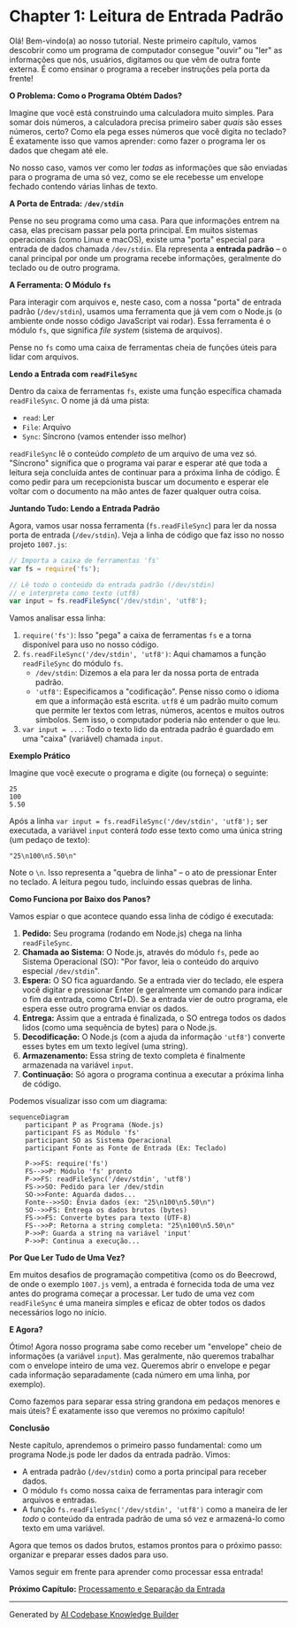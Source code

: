 # Chapter 1: Leitura de Entrada Padrão


Olá! Bem-vindo(a) ao nosso tutorial. Neste primeiro capítulo, vamos descobrir como um programa de computador consegue "ouvir" ou "ler" as informações que nós, usuários, digitamos ou que vêm de outra fonte externa. É como ensinar o programa a receber instruções pela porta da frente!

**O Problema: Como o Programa Obtém Dados?**

Imagine que você está construindo uma calculadora muito simples. Para somar dois números, a calculadora precisa primeiro saber *quais* são esses números, certo? Como ela pega esses números que você digita no teclado? É exatamente isso que vamos aprender: como fazer o programa ler os dados que chegam até ele.

No nosso caso, vamos ver como ler *todas* as informações que são enviadas para o programa de uma só vez, como se ele recebesse um envelope fechado contendo várias linhas de texto.

**A Porta de Entrada: `/dev/stdin`**

Pense no seu programa como uma casa. Para que informações entrem na casa, elas precisam passar pela porta principal. Em muitos sistemas operacionais (como Linux e macOS), existe uma "porta" especial para entrada de dados chamada `/dev/stdin`. Ela representa a **entrada padrão** – o canal principal por onde um programa recebe informações, geralmente do teclado ou de outro programa.

**A Ferramenta: O Módulo `fs`**

Para interagir com arquivos e, neste caso, com a nossa "porta" de entrada padrão (`/dev/stdin`), usamos uma ferramenta que já vem com o Node.js (o ambiente onde nosso código JavaScript vai rodar). Essa ferramenta é o módulo `fs`, que significa *file system* (sistema de arquivos).

Pense no `fs` como uma caixa de ferramentas cheia de funções úteis para lidar com arquivos.

**Lendo a Entrada com `readFileSync`**

Dentro da caixa de ferramentas `fs`, existe uma função específica chamada `readFileSync`. O nome já dá uma pista:
*   `read`: Ler
*   `File`: Arquivo
*   `Sync`: Síncrono (vamos entender isso melhor)

`readFileSync` lê o conteúdo *completo* de um arquivo de uma vez só. "Síncrono" significa que o programa vai parar e esperar até que toda a leitura seja concluída antes de continuar para a próxima linha de código. É como pedir para um recepcionista buscar um documento e esperar ele voltar com o documento na mão antes de fazer qualquer outra coisa.

**Juntando Tudo: Lendo a Entrada Padrão**

Agora, vamos usar nossa ferramenta (`fs.readFileSync`) para ler da nossa porta de entrada (`/dev/stdin`). Veja a linha de código que faz isso no nosso projeto `1007.js`:

```javascript
// Importa a caixa de ferramentas 'fs'
var fs = require('fs'); 

// Lê todo o conteúdo da entrada padrão (/dev/stdin)
// e interpreta como texto (utf8)
var input = fs.readFileSync('/dev/stdin', 'utf8'); 
```

Vamos analisar essa linha:

1.  `require('fs')`: Isso "pega" a caixa de ferramentas `fs` e a torna disponível para uso no nosso código.
2.  `fs.readFileSync('/dev/stdin', 'utf8')`: Aqui chamamos a função `readFileSync` do módulo `fs`.
    *   `/dev/stdin`: Dizemos a ela para ler da nossa porta de entrada padrão.
    *   `'utf8'`: Especificamos a "codificação". Pense nisso como o idioma em que a informação está escrita. `utf8` é um padrão muito comum que permite ler textos com letras, números, acentos e muitos outros símbolos. Sem isso, o computador poderia não entender o que leu.
3.  `var input = ...`: Todo o texto lido da entrada padrão é guardado em uma "caixa" (variável) chamada `input`.

**Exemplo Prático**

Imagine que você execute o programa e digite (ou forneça) o seguinte:

```
25
100
5.50
```

Após a linha `var input = fs.readFileSync('/dev/stdin', 'utf8');` ser executada, a variável `input` conterá *todo* esse texto como uma única string (um pedaço de texto):

```
"25\n100\n5.50\n" 
```

Note o `\n`. Isso representa a "quebra de linha" – o ato de pressionar Enter no teclado. A leitura pegou tudo, incluindo essas quebras de linha.

**Como Funciona por Baixo dos Panos?**

Vamos espiar o que acontece quando essa linha de código é executada:

1.  **Pedido:** Seu programa (rodando em Node.js) chega na linha `readFileSync`.
2.  **Chamada ao Sistema:** O Node.js, através do módulo `fs`, pede ao Sistema Operacional (SO): "Por favor, leia o conteúdo do arquivo especial `/dev/stdin`".
3.  **Espera:** O SO fica aguardando. Se a entrada vier do teclado, ele espera você digitar e pressionar Enter (e geralmente um comando para indicar o fim da entrada, como Ctrl+D). Se a entrada vier de outro programa, ele espera esse outro programa enviar os dados.
4.  **Entrega:** Assim que a entrada é finalizada, o SO entrega todos os dados lidos (como uma sequência de bytes) para o Node.js.
5.  **Decodificação:** O Node.js (com a ajuda da informação `'utf8'`) converte esses bytes em um texto legível (uma string).
6.  **Armazenamento:** Essa string de texto completa é finalmente armazenada na variável `input`.
7.  **Continuação:** Só agora o programa continua a executar a próxima linha de código.

Podemos visualizar isso com um diagrama:

```mermaid
sequenceDiagram
    participant P as Programa (Node.js)
    participant FS as Módulo 'fs'
    participant SO as Sistema Operacional
    participant Fonte as Fonte de Entrada (Ex: Teclado)

    P->>FS: require('fs')
    FS-->>P: Módulo 'fs' pronto
    P->>FS: readFileSync('/dev/stdin', 'utf8')
    FS->>SO: Pedido para ler /dev/stdin
    SO->>Fonte: Aguarda dados...
    Fonte-->>SO: Envia dados (ex: "25\n100\n5.50\n")
    SO-->>FS: Entrega os dados brutos (bytes)
    FS->>FS: Converte bytes para texto (UTF-8)
    FS-->>P: Retorna a string completa: "25\n100\n5.50\n"
    P->>P: Guarda a string na variável 'input'
    P->>P: Continua a execução...
```

**Por Que Ler Tudo de Uma Vez?**

Em muitos desafios de programação competitiva (como os do Beecrowd, de onde o exemplo `1007.js` vem), a entrada é fornecida toda de uma vez antes do programa começar a processar. Ler tudo de uma vez com `readFileSync` é uma maneira simples e eficaz de obter todos os dados necessários logo no início.

**E Agora?**

Ótimo! Agora nosso programa sabe como receber um "envelope" cheio de informações (a variável `input`). Mas geralmente, não queremos trabalhar com o envelope inteiro de uma vez. Queremos abrir o envelope e pegar cada informação separadamente (cada número em uma linha, por exemplo).

Como fazemos para separar essa string grandona em pedaços menores e mais úteis? É exatamente isso que veremos no próximo capítulo!

**Conclusão**

Neste capítulo, aprendemos o primeiro passo fundamental: como um programa Node.js pode ler dados da entrada padrão. Vimos:

*   A entrada padrão (`/dev/stdin`) como a porta principal para receber dados.
*   O módulo `fs` como nossa caixa de ferramentas para interagir com arquivos e entradas.
*   A função `fs.readFileSync('/dev/stdin', 'utf8')` como a maneira de ler *todo* o conteúdo da entrada padrão de uma só vez e armazená-lo como texto em uma variável.

Agora que temos os dados brutos, estamos prontos para o próximo passo: organizar e preparar esses dados para uso.

Vamos seguir em frente para aprender como processar essa entrada!

**Próximo Capítulo:** [Processamento e Separação da Entrada](02_processamento_e_separação_da_entrada_.md)

---

Generated by [AI Codebase Knowledge Builder](https://github.com/The-Pocket/Tutorial-Codebase-Knowledge)